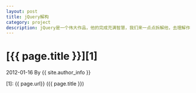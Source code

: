 ```yaml
---
layout: post
title: jQuery解构
category: project
description: jQuery是一个伟大作品，他的完成充满智慧，我们来一点点拆解他，去理解作者的思想精华。
---
```

# [{{ page.title }}][1]
2012-01-16 By {{ site.author_info }}


[SunurDy]:    http://sunurdy.github.io/  "江行的晨暮"
[1]:    {{ page.url}}  ({{ page.title }})
